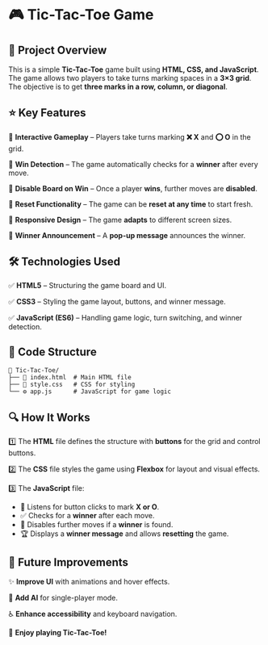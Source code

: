 # 🎮 Tic-Tac-Toe Game

## 📝 **Project Overview**
This is a simple **Tic-Tac-Toe** game built using **HTML, CSS, and JavaScript**. The game allows two players to take turns marking spaces in a **3×3 grid**. The objective is to get **three marks in a row, column, or diagonal**.

## ⭐ **Key Features**

🔹 **Interactive Gameplay** – Players take turns marking **❌ X** and **⭕ O** in the grid.

🔹 **Win Detection** – The game automatically checks for a **winner** after every move.

🔹 **Disable Board on Win** – Once a player **wins**, further moves are **disabled**.

🔹 **Reset Functionality** – The game can be **reset at any time** to start fresh.

🔹 **Responsive Design** – The game **adapts** to different screen sizes.

🔹 **Winner Announcement** – A **pop-up message** announces the winner.

## 🛠 **Technologies Used**

✅ **HTML5** – Structuring the game board and UI.

✅ **CSS3** – Styling the game layout, buttons, and winner message.

✅ **JavaScript (ES6)** – Handling game logic, turn switching, and winner detection.

## 📂 **Code Structure**
```plaintext
📁 Tic-Tac-Toe/
├── 📜 index.html  # Main HTML file
├── 🎨 style.css   # CSS for styling
└── ⚙️ app.js      # JavaScript for game logic
```

## 🔍 **How It Works**

1️⃣ The **HTML** file defines the structure with **buttons** for the grid and control buttons.

2️⃣ The **CSS** file styles the game using **Flexbox** for layout and visual effects.

3️⃣ The **JavaScript** file:
   - 🎯 Listens for button clicks to mark **X or O**.
   - ✅ Checks for a **winner** after each move.
   - 🚫 Disables further moves if a **winner** is found.
   - 🏆 Displays a **winner message** and allows **resetting** the game.

## 🚀 **Future Improvements**

✨ **Improve UI** with animations and hover effects.

🧠 **Add AI** for single-player mode.

♿ **Enhance accessibility** and keyboard navigation.

🎉 **Enjoy playing Tic-Tac-Toe!**
